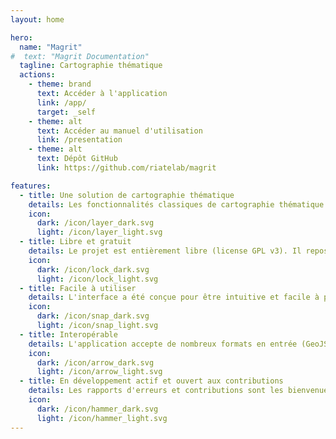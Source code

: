```yaml
---
layout: home

hero:
  name: "Magrit"
#  text: "Magrit Documentation"
  tagline: Cartographie thématique
  actions:
    - theme: brand
      text: Accéder à l'application
      link: /app/
      target: _self
    - theme: alt
      text: Accéder au manuel d'utilisation
      link: /presentation
    - theme: alt
      text: Dépôt GitHub
      link: https://github.com/riatelab/magrit

features:
  - title: Une solution de cartographie thématique
    details: Les fonctionnalités classiques de cartographie thématique couplées à des méthodes innovantes (symboles proportionnels, cartes choroplèthes, cartes des discontinuités, cartes lissées, carroyages, anamorphose, etc.).
    icon: 
      dark: /icon/layer_dark.svg
      light: /icon/layer_light.svg
  - title: Libre et gratuit
    details: Le projet est entièrement libre (license GPL v3). Il repose sur une suite moderne de technologies libres et open-source.
    icon: 
      dark: /icon/lock_dark.svg
      light: /icon/lock_light.svg
  - title: Facile à utiliser
    details: L'interface a été conçue pour être intuitive et facile à prendre en main. Elle permet d'enseigner et d'apprendre la cartographie thématique.
    icon: 
      dark: /icon/snap_dark.svg
      light: /icon/snap_light.svg
  - title: Interopérable
    details: L'application accepte de nombreux formats en entrée (GeoJSON, Shapefile, GeoPackage, CSV, etc.). Elle permet d'exporter la carte réalisée dans plusieurs formats ainsi que sauvegarder un "fichier-projet".
    icon: 
      dark: /icon/arrow_dark.svg
      light: /icon/arrow_light.svg
  - title: En développement actif et ouvert aux contributions
    details: Les rapports d'erreurs et contributions sont les bienvenues. Ils sont possibles via la plateforme GitHub. Par ailleurs, l'application est toujours en développement actif et de nouvelles fonctionnalités sont déjà prévues !
    icon: 
      dark: /icon/hammer_dark.svg
      light: /icon/hammer_light.svg
---
```


<style>
@media (min-width: 768px) {
    .item.grid-4 {
      width: calc(100% / 2) !important;
    }
}
</style>
